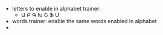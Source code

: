 * letters to enable in alphabet trainer:
  * Ա Բ Գ Խ Շ Ֆ Մ
* words trainer: enable the same words enabled in alphabet
* 
